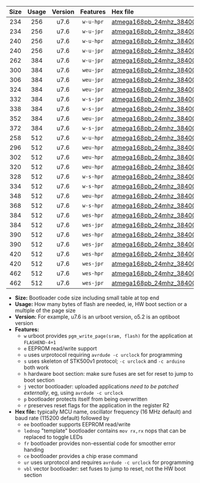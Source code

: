 |Size|Usage|Version|Features|Hex file|
|:-:|:-:|:-:|:-:|:--|
|234|256|u7.6|`w-u-hpr`|[atmega168pb_24mhz_38400bps_ur.hex](https://raw.githubusercontent.com/stefanrueger/urboot/main/bootloaders/atmega168pb/fcpu_24mhz/38400_bps/atmega168pb_24mhz_38400bps_ur.hex)|
|234|256|u7.6|`w-u-jpr`|[atmega168pb_24mhz_38400bps_ur_vbl.hex](https://raw.githubusercontent.com/stefanrueger/urboot/main/bootloaders/atmega168pb/fcpu_24mhz/38400_bps/atmega168pb_24mhz_38400bps_ur_vbl.hex)|
|240|256|u7.6|`w-u-hpr`|[atmega168pb_24mhz_38400bps_lednop_ur.hex](https://raw.githubusercontent.com/stefanrueger/urboot/main/bootloaders/atmega168pb/fcpu_24mhz/38400_bps/atmega168pb_24mhz_38400bps_lednop_ur.hex)|
|240|256|u7.6|`w-u-jpr`|[atmega168pb_24mhz_38400bps_lednop_ur_vbl.hex](https://raw.githubusercontent.com/stefanrueger/urboot/main/bootloaders/atmega168pb/fcpu_24mhz/38400_bps/atmega168pb_24mhz_38400bps_lednop_ur_vbl.hex)|
|262|384|u7.6|`w-u-jpr`|[atmega168pb_24mhz_38400bps_lednop_fr_ur_vbl.hex](https://raw.githubusercontent.com/stefanrueger/urboot/main/bootloaders/atmega168pb/fcpu_24mhz/38400_bps/atmega168pb_24mhz_38400bps_lednop_fr_ur_vbl.hex)|
|300|384|u7.6|`weu-jpr`|[atmega168pb_24mhz_38400bps_ee_ur_vbl.hex](https://raw.githubusercontent.com/stefanrueger/urboot/main/bootloaders/atmega168pb/fcpu_24mhz/38400_bps/atmega168pb_24mhz_38400bps_ee_ur_vbl.hex)|
|306|384|u7.6|`weu-jpr`|[atmega168pb_24mhz_38400bps_ee_lednop_ur_vbl.hex](https://raw.githubusercontent.com/stefanrueger/urboot/main/bootloaders/atmega168pb/fcpu_24mhz/38400_bps/atmega168pb_24mhz_38400bps_ee_lednop_ur_vbl.hex)|
|324|384|u7.6|`weu-jpr`|[atmega168pb_24mhz_38400bps_ee_lednop_fr_ur_vbl.hex](https://raw.githubusercontent.com/stefanrueger/urboot/main/bootloaders/atmega168pb/fcpu_24mhz/38400_bps/atmega168pb_24mhz_38400bps_ee_lednop_fr_ur_vbl.hex)|
|332|384|u7.6|`w-s-jpr`|[atmega168pb_24mhz_38400bps_vbl.hex](https://raw.githubusercontent.com/stefanrueger/urboot/main/bootloaders/atmega168pb/fcpu_24mhz/38400_bps/atmega168pb_24mhz_38400bps_vbl.hex)|
|338|384|u7.6|`w-s-jpr`|[atmega168pb_24mhz_38400bps_lednop_vbl.hex](https://raw.githubusercontent.com/stefanrueger/urboot/main/bootloaders/atmega168pb/fcpu_24mhz/38400_bps/atmega168pb_24mhz_38400bps_lednop_vbl.hex)|
|352|384|u7.6|`weu-jpr`|[atmega168pb_24mhz_38400bps_ee_lednop_fr_ce_ur_vbl.hex](https://raw.githubusercontent.com/stefanrueger/urboot/main/bootloaders/atmega168pb/fcpu_24mhz/38400_bps/atmega168pb_24mhz_38400bps_ee_lednop_fr_ce_ur_vbl.hex)|
|372|384|u7.6|`w-s-jpr`|[atmega168pb_24mhz_38400bps_lednop_fr_vbl.hex](https://raw.githubusercontent.com/stefanrueger/urboot/main/bootloaders/atmega168pb/fcpu_24mhz/38400_bps/atmega168pb_24mhz_38400bps_lednop_fr_vbl.hex)|
|258|512|u7.6|`w-u-hpr`|[atmega168pb_24mhz_38400bps_lednop_fr_ur.hex](https://raw.githubusercontent.com/stefanrueger/urboot/main/bootloaders/atmega168pb/fcpu_24mhz/38400_bps/atmega168pb_24mhz_38400bps_lednop_fr_ur.hex)|
|296|512|u7.6|`weu-hpr`|[atmega168pb_24mhz_38400bps_ee_ur.hex](https://raw.githubusercontent.com/stefanrueger/urboot/main/bootloaders/atmega168pb/fcpu_24mhz/38400_bps/atmega168pb_24mhz_38400bps_ee_ur.hex)|
|302|512|u7.6|`weu-hpr`|[atmega168pb_24mhz_38400bps_ee_lednop_ur.hex](https://raw.githubusercontent.com/stefanrueger/urboot/main/bootloaders/atmega168pb/fcpu_24mhz/38400_bps/atmega168pb_24mhz_38400bps_ee_lednop_ur.hex)|
|320|512|u7.6|`weu-hpr`|[atmega168pb_24mhz_38400bps_ee_lednop_fr_ur.hex](https://raw.githubusercontent.com/stefanrueger/urboot/main/bootloaders/atmega168pb/fcpu_24mhz/38400_bps/atmega168pb_24mhz_38400bps_ee_lednop_fr_ur.hex)|
|328|512|u7.6|`w-s-hpr`|[atmega168pb_24mhz_38400bps.hex](https://raw.githubusercontent.com/stefanrueger/urboot/main/bootloaders/atmega168pb/fcpu_24mhz/38400_bps/atmega168pb_24mhz_38400bps.hex)|
|334|512|u7.6|`w-s-hpr`|[atmega168pb_24mhz_38400bps_lednop.hex](https://raw.githubusercontent.com/stefanrueger/urboot/main/bootloaders/atmega168pb/fcpu_24mhz/38400_bps/atmega168pb_24mhz_38400bps_lednop.hex)|
|348|512|u7.6|`weu-hpr`|[atmega168pb_24mhz_38400bps_ee_lednop_fr_ce_ur.hex](https://raw.githubusercontent.com/stefanrueger/urboot/main/bootloaders/atmega168pb/fcpu_24mhz/38400_bps/atmega168pb_24mhz_38400bps_ee_lednop_fr_ce_ur.hex)|
|368|512|u7.6|`w-s-hpr`|[atmega168pb_24mhz_38400bps_lednop_fr.hex](https://raw.githubusercontent.com/stefanrueger/urboot/main/bootloaders/atmega168pb/fcpu_24mhz/38400_bps/atmega168pb_24mhz_38400bps_lednop_fr.hex)|
|384|512|u7.6|`wes-hpr`|[atmega168pb_24mhz_38400bps_ee.hex](https://raw.githubusercontent.com/stefanrueger/urboot/main/bootloaders/atmega168pb/fcpu_24mhz/38400_bps/atmega168pb_24mhz_38400bps_ee.hex)|
|384|512|u7.6|`wes-jpr`|[atmega168pb_24mhz_38400bps_ee_vbl.hex](https://raw.githubusercontent.com/stefanrueger/urboot/main/bootloaders/atmega168pb/fcpu_24mhz/38400_bps/atmega168pb_24mhz_38400bps_ee_vbl.hex)|
|390|512|u7.6|`wes-hpr`|[atmega168pb_24mhz_38400bps_ee_lednop.hex](https://raw.githubusercontent.com/stefanrueger/urboot/main/bootloaders/atmega168pb/fcpu_24mhz/38400_bps/atmega168pb_24mhz_38400bps_ee_lednop.hex)|
|390|512|u7.6|`wes-jpr`|[atmega168pb_24mhz_38400bps_ee_lednop_vbl.hex](https://raw.githubusercontent.com/stefanrueger/urboot/main/bootloaders/atmega168pb/fcpu_24mhz/38400_bps/atmega168pb_24mhz_38400bps_ee_lednop_vbl.hex)|
|420|512|u7.6|`wes-hpr`|[atmega168pb_24mhz_38400bps_ee_lednop_fr.hex](https://raw.githubusercontent.com/stefanrueger/urboot/main/bootloaders/atmega168pb/fcpu_24mhz/38400_bps/atmega168pb_24mhz_38400bps_ee_lednop_fr.hex)|
|420|512|u7.6|`wes-jpr`|[atmega168pb_24mhz_38400bps_ee_lednop_fr_vbl.hex](https://raw.githubusercontent.com/stefanrueger/urboot/main/bootloaders/atmega168pb/fcpu_24mhz/38400_bps/atmega168pb_24mhz_38400bps_ee_lednop_fr_vbl.hex)|
|462|512|u7.6|`wes-hpr`|[atmega168pb_24mhz_38400bps_ee_lednop_fr_ce.hex](https://raw.githubusercontent.com/stefanrueger/urboot/main/bootloaders/atmega168pb/fcpu_24mhz/38400_bps/atmega168pb_24mhz_38400bps_ee_lednop_fr_ce.hex)|
|462|512|u7.6|`wes-jpr`|[atmega168pb_24mhz_38400bps_ee_lednop_fr_ce_vbl.hex](https://raw.githubusercontent.com/stefanrueger/urboot/main/bootloaders/atmega168pb/fcpu_24mhz/38400_bps/atmega168pb_24mhz_38400bps_ee_lednop_fr_ce_vbl.hex)|

- **Size:** Bootloader code size including small table at top end
- **Usage:** How many bytes of flash are needed, ie, HW boot section or a multiple of the page size
- **Version:** For example, u7.6 is an urboot version, o5.2 is an optiboot version
- **Features:**
  + `w` urboot provides `pgm_write_page(sram, flash)` for the application at `FLASHEND-4+1`
  + `e` EEPROM read/write support
  + `u` uses urprotocol requiring `avrdude -c urclock` for programming
  + `s` uses skeleton of STK500v1 protocol; `-c urclock` and `-c arduino` both work
  + `h` hardware boot section: make sure fuses are set for reset to jump to boot section
  + `j` vector bootloader: uploaded applications *need to be patched externally*, eg, using `avrdude -c urclock`
  + `p` bootloader protects itself from being overwritten
  + `r` preserves reset flags for the application in the register R2
- **Hex file:** typically MCU name, oscillator frequency (16 MHz default) and baud rate (115200 default) followed by
  + `ee` bootloader supports EEPROM read/write
  + `lednop` "template" bootloader contains `mov rx,rx` nops that can be replaced to toggle LEDs
  + `fr` bootloader provides non-essential code for smoother error handing
  + `ce` bootloader provides a chip erase command
  + `ur` uses urprotocol and requires `avrdude -c urclock` for programming
  + `vbl` vector bootloader: set fuses to jump to reset, not the HW boot section
